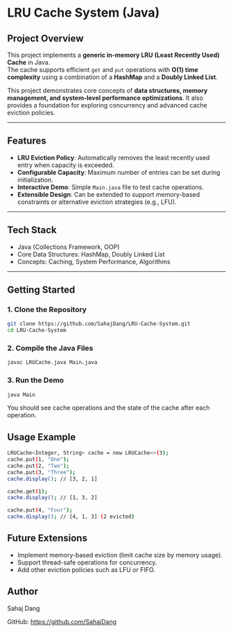 # LRU Cache System (Java)

## Project Overview
This project implements a **generic in-memory LRU (Least Recently Used) Cache** in Java.  
The cache supports efficient `get` and `put` operations with **O(1) time complexity** using a combination of a **HashMap** and a **Doubly Linked List**.  

This project demonstrates core concepts of **data structures, memory management, and system-level performance optimizations**. It also provides a foundation for exploring concurrency and advanced cache eviction policies.

---

## Features
- **LRU Eviction Policy**: Automatically removes the least recently used entry when capacity is exceeded.  
- **Configurable Capacity**: Maximum number of entries can be set during initialization.  
- **Interactive Demo**: Simple `Main.java` file to test cache operations.  
- **Extensible Design**: Can be extended to support memory-based constraints or alternative eviction strategies (e.g., LFU).  

---

## Tech Stack
- Java (Collections Framework, OOP)  
- Core Data Structures: HashMap, Doubly Linked List  
- Concepts: Caching, System Performance, Algorithms  

---

## Getting Started

### 1. Clone the Repository
```bash
git clone https://github.com/SahajDang/LRU-Cache-System.git
cd LRU-Cache-System
```

### 2. Compile the Java Files
```bash
javac LRUCache.java Main.java
```

### 3. Run the Demo
```bash
java Main
```
You should see cache operations and the state of the cache after each operation.

## Usage Example

```bash
LRUCache<Integer, String> cache = new LRUCache<>(3);
cache.put(1, "One");
cache.put(2, "Two");
cache.put(3, "Three");
cache.display(); // [3, 2, 1]

cache.get(1);
cache.display(); // [1, 3, 2]

cache.put(4, "Four");
cache.display(); // [4, 1, 3] (2 evicted)
```

## Future Extensions

- Implement memory-based eviction (limit cache size by memory usage).
- Support thread-safe operations for concurrency.
- Add other eviction policies such as LFU or FIFO.

## Author

Sahaj Dang

GitHub: https://github.com/SahajDang
